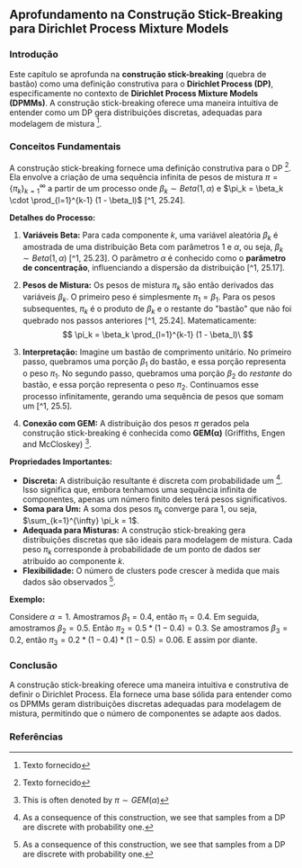 ## Aprofundamento na Construção Stick-Breaking para Dirichlet Process Mixture Models

### Introdução
Este capítulo se aprofunda na **construção stick-breaking** (quebra de bastão) como uma definição construtiva para o **Dirichlet Process (DP)**, especificamente no contexto de **Dirichlet Process Mixture Models (DPMMs)**. A construção stick-breaking oferece uma maneira intuitiva de entender como um DP gera distribuições discretas, adequadas para modelagem de mistura [^1].

### Conceitos Fundamentais
A construção stick-breaking fornece uma definição construtiva para o DP [^1]. Ela envolve a criação de uma sequência infinita de pesos de mistura $\pi = \{\pi_k\}_{k=1}^{\infty}$ a partir de um processo onde $\beta_k \sim Beta(1, \alpha)$ e $\pi_k = \beta_k \cdot \prod_{l=1}^{k-1} (1 - \beta_l)$ [^1, 25.24].

**Detalhes do Processo:**

1.  **Variáveis Beta:** Para cada componente $k$, uma variável aleatória $\beta_k$ é amostrada de uma distribuição Beta com parâmetros 1 e $\alpha$, ou seja, $\beta_k \sim Beta(1, \alpha)$ [^1, 25.23]. O parâmetro $\alpha$ é conhecido como o **parâmetro de concentração**, influenciando a dispersão da distribuição [^1, 25.17].

2.  **Pesos de Mistura:** Os pesos de mistura $\pi_k$ são então derivados das variáveis $\beta_k$. O primeiro peso é simplesmente $\pi_1 = \beta_1$. Para os pesos subsequentes, $\pi_k$ é o produto de $\beta_k$ e o restante do "bastão" que não foi quebrado nos passos anteriores [^1, 25.24]. Matematicamente:
    $$     \pi_k = \beta_k \prod_{l=1}^{k-1} (1 - \beta_l)\     $$

3.  **Interpretação:** Imagine um bastão de comprimento unitário. No primeiro passo, quebramos uma porção $\beta_1$ do bastão, e essa porção representa o peso $\pi_1$. No segundo passo, quebramos uma porção $\beta_2$ do *restante* do bastão, e essa porção representa o peso $\pi_2$. Continuamos esse processo infinitamente, gerando uma sequência de pesos que somam um [^1, 25.5].

4.  **Conexão com GEM:** A distribuição dos pesos $\pi$ gerados pela construção stick-breaking é conhecida como **GEM(α)** (Griffiths, Engen and McCloskey) [^25.25].

**Propriedades Importantes:**

*   **Discreta:** A distribuição resultante é discreta com probabilidade um [^25.26]. Isso significa que, embora tenhamos uma sequência infinita de componentes, apenas um número finito deles terá pesos significativos.
*   **Soma para Um:** A soma dos pesos $\pi_k$ converge para 1, ou seja, $\sum_{k=1}^{\infty} \pi_k = 1$.
*   **Adequada para Misturas:** A construção stick-breaking gera distribuições discretas que são ideais para modelagem de mistura. Cada peso $\pi_k$ corresponde à probabilidade de um ponto de dados ser atribuído ao componente $k$.
*   **Flexibilidade:** O número de clusters pode crescer à medida que mais dados são observados [^25.26].

**Exemplo:**

Considere $\alpha = 1$. Amostramos $\beta_1 = 0.4$, então $\pi_1 = 0.4$. Em seguida, amostramos $\beta_2 = 0.5$. Então $\pi_2 = 0.5 * (1 - 0.4) = 0.3$. Se amostramos $\beta_3 = 0.2$, então $\pi_3 = 0.2 * (1 - 0.4) * (1 - 0.5) = 0.06$. E assim por diante.

### Conclusão
A construção stick-breaking oferece uma maneira intuitiva e construtiva de definir o Dirichlet Process. Ela fornece uma base sólida para entender como os DPMMs geram distribuições discretas adequadas para modelagem de mistura, permitindo que o número de componentes se adapte aos dados.

### Referências
[^1]: Texto fornecido
[^25.5]: Figure 25.5 Illustration of the stick breaking construction.
[^25.17]: A Dirichlet process is a distribution over probability measures $G : \Theta \rightarrow \mathbb{R}^+$, where we require $G(0) \geq 0$ and $\int_{\Theta} G(0)d0 = 1$. The DP is defined implicitly by the requirement that $(G(T_1), ..., G(T_K))$ has a joint Dirichlet distribution
[^25.23]: Let $\pi = \{\pi_k\}_{k=1}^{\infty}$ be an infinite sequence of mixture weights derived from the following process: $\beta_k \sim Beta(1, a)$
[^25.24]: $\pi_k = \beta_k \prod_{l=1}^{k-1} (1 - \beta_l) = \beta_k(1 - \sum_{l=1}^{k-1} \pi_i)$
[^25.25]: This is often denoted by $\pi \sim GEM(α)$
[^25.26]: As a consequence of this construction, we see that samples from a DP are discrete with probability one.

<!-- END -->